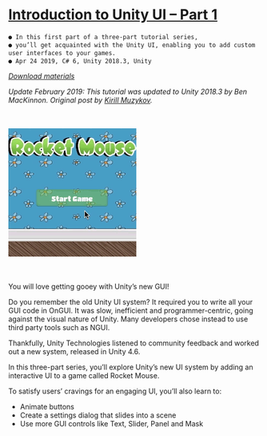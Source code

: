 # [Introduction to Unity UI – Part 1](https://www.kodeco.com/6570-introduction-to-unity-ui-part-1)
    ● In this first part of a three-part tutorial series,
    ● you’ll get acquainted with the Unity UI, enabling you to add custom user interfaces to your games.
    ● Apr 24 2019, C# 6, Unity 2018.3, Unity
[*Download materials*](https://github.com/icodes-studio/wiki/blob/main/STUDY%2BRND/Unity3D%20Tutorials/Introduction%20to%20Unity%20UI/Assets/Introduction-to-Unity-UI-Part-1.zip)



*Update February 2019: This tutorial was updated to Unity 2018.3 by Ben MacKinnon. Original post by [Kirill Muzykov](https://twitter.com/kmuzykov).*

　

![](https://github.com/icodes-studio/wiki/blob/main/STUDY%2BRND/Unity3D%20Tutorials/Introduction%20to%20Unity%20UI/Assets/rmouse_ui_50.gif)

　

You will love getting gooey with Unity’s new GUI!

Do you remember the old Unity UI system? It required you to write all your GUI code in OnGUI. It was slow, inefficient and programmer-centric, going against the visual nature of Unity. Many developers chose instead to use third party tools such as NGUI.

Thankfully, Unity Technologies listened to community feedback and worked out a new system, released in Unity 4.6.

In this three-part series, you’ll explore Unity’s new UI system by adding an interactive UI to a game called Rocket Mouse.

To satisfy users’ cravings for an engaging UI, you’ll also learn to:

- Animate buttons
- Create a settings dialog that slides into a scene
- Use more GUI controls like Text, Slider, Panel and Mask


